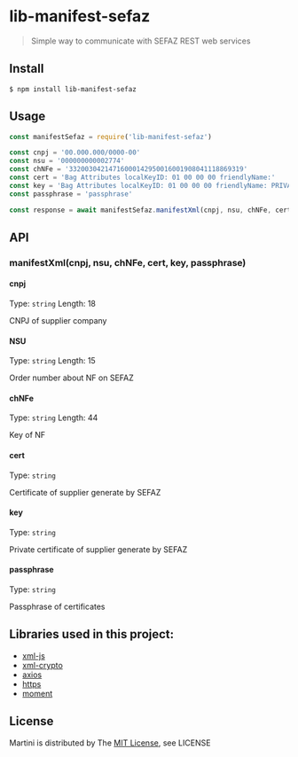 # lib-manifest-sefaz

> Simple way to communicate with SEFAZ REST web services

## Install

```shell
$ npm install lib-manifest-sefaz
```

## Usage

```js
const manifestSefaz = require('lib-manifest-sefaz')

const cnpj = '00.000.000/0000-00'
const nsu = '000000000002774'
const chNFe = '33200304214716000142950016001908041118869319'
const cert = 'Bag Attributes localKeyID: 01 00 00 00 friendlyName:'
const key = 'Bag Attributes localKeyID: 01 00 00 00 friendlyName: PRIVATE'
const passphrase = 'passphrase'

const response = await manifestSefaz.manifestXml(cnpj, nsu, chNFe, cert, key, passphrase)
```

## API

### manifestXml(cnpj, nsu, chNFe, cert, key, passphrase)

#### cnpj

Type: `string`
Length: 18

CNPJ of supplier company

#### NSU

Type: `string`
Length: 15

Order number about NF on SEFAZ

#### chNFe

Type: `string`
Length: 44

Key of NF

#### cert

Type: `string`

Certificate of supplier generate by SEFAZ

#### key

Type: `string`

Private certificate of supplier generate by SEFAZ

#### passphrase

Type: `string`

Passphrase of certificates

## Libraries used in this project:

 - [xml-js](https://github.com/nashwaan/xml-js)
 - [xml-crypto](https://github.com/yaronn/xml-crypto)
 - [axios](https://github.com/axios/axios)
 - [https](https://registry.npmjs.org/https/-/https-1.0.0.tgz)
 - [moment](https://github.com/moment/moment/)

## License

Martini is distributed by The [MIT License](./LICENSE), see LICENSE